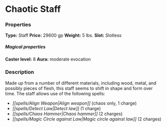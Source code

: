 ﻿---
Title: "Chaotic Staff"
Type: "Staff"
Price: "29600 gp"
Weight: "5 lbs."
Slot: "Slotless"
Caster level: "8"
Aura: "moderate evocation"
Description: |
  "Made up from a number of different materials, including wood, metal, and possibly pieces of flesh, this staff seems to shift in shape and form over time. The staff allows use of the following spells:"
Crafting cost: "14800 gp"
Sources: "['Ultimate Equipment']"
---

# Chaotic Staff

### Properties

**Type:** Staff **Price:** 29600 gp **Weight:** 5 lbs. **Slot:** Slotless

##### Magical properties

**Caster level:** 8 **Aura:** moderate evocation

### Description

Made up from a number of different materials, including wood, metal, and possibly pieces of flesh, this staff seems to shift in shape and form over time. The staff allows use of the following spells:

* _[[spells/Align Weapon|Align weapon]]_ (chaos only, 1 charge)
* _[[spells/Detect Law|Detect law]]_ (1 charge)
* _[[spells/Chaos Hammer|Chaos hammer]]_ (2 charges)
* _[[spells/Magic Circle against Law|Magic circle against law]]_ (2 charges)